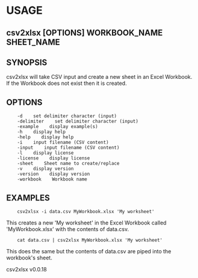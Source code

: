 
# USAGE

## csv2xlsx [OPTIONS] WORKBOOK_NAME SHEET_NAME

## SYNOPSIS

csv2xlsx will take CSV input and create a new sheet in an Excel Workbook.
If the Workbook does not exist then it is created.

## OPTIONS

```
    -d    set delimiter character (input)
    -delimiter    set delimiter character (input)
    -example    display example(s)
    -h    display help
    -help    display help
    -i    input filename (CSV content)
    -input    input filename (CSV content)
    -l    display license
    -license    display license
    -sheet    Sheet name to create/replace
    -v    display version
    -version    display version
    -workbook    Workbook name
```

## EXAMPLES

```shell
    csv2xlsx -i data.csv MyWorkbook.xlsx 'My worksheet'
```

This creates a new 'My worksheet' in the Excel Workbook
called 'MyWorkbook.xlsx' with the contents of data.csv.

```shell
    cat data.csv | csv2xlsx MyWorkbook.xlsx 'My worksheet'
```

This does the same but the contents of data.csv are piped into
the workbook's sheet.

csv2xlsx v0.0.18
